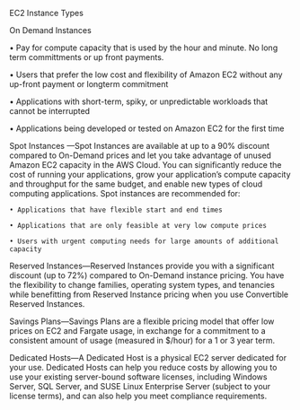 EC2 Instance Types
 
 On Demand Instances
 
  • Pay for compute capacity that is used by the hour and minute.  No long term committments or up front payments.
  
  • Users that prefer the low cost and flexibility of Amazon EC2 without any up-front payment or longterm commitment
  
  • Applications with short-term, spiky, or unpredictable workloads that cannot be interrupted
  
  • Applications being developed or tested on Amazon EC2 for the first time
  
Spot Instances —Spot Instances are available at up to a 90% discount compared to On-Demand
  prices and let you take advantage of unused Amazon EC2 capacity in the AWS Cloud. You can
  significantly reduce the cost of running your applications, grow your application’s compute capacity
  and throughput for the same budget, and enable new types of cloud computing applications. Spot
  instances are recommended for:
  
    • Applications that have flexible start and end times
    
    • Applications that are only feasible at very low compute prices
    
    • Users with urgent computing needs for large amounts of additional capacity
    
   
Reserved Instances—Reserved Instances provide you with a significant discount (up to 72%)
compared to On-Demand instance pricing. You have the flexibility to change families, operating
system types, and tenancies while benefitting from Reserved Instance pricing when you use
Convertible Reserved Instances.

Savings Plans—Savings Plans are a flexible pricing model that offer low prices on EC2 and Fargate
usage, in exchange for a commitment to a consistent amount of usage (measured in $/hour) for a 1 or
3 year term.

Dedicated Hosts—A Dedicated Host is a physical EC2 server dedicated for your use. Dedicated Hosts
can help you reduce costs by allowing you to use your existing server-bound software licenses,
including Windows Server, SQL Server, and SUSE Linux Enterprise Server (subject to your license
terms), and can also help you meet compliance requirements.
